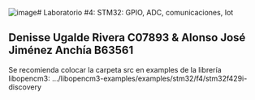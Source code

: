 ![image](https://github.com/NisseUR/IE-0624_Lab4/assets/93663339/bd134578-61d9-4a13-bdbe-aac4f656c6af)# Laboratorio #4: STM32: GPIO, ADC, comunicaciones, Iot

## Denisse Ugalde Rivera C07893 & Alonso José Jiménez Anchía B63561

Se recomienda colocar la carpeta src en examples de la librería libopencm3: .../libopencm3-examples/examples/stm32/f4/stm32f429i-discovery
